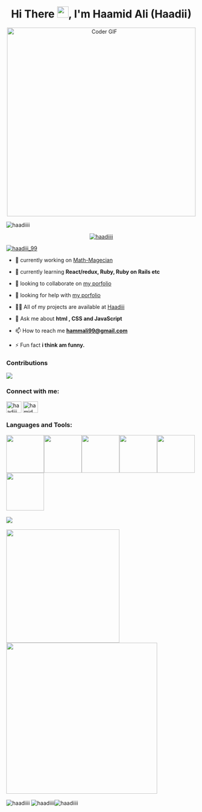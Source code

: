 <h1 align="center">Hi There <img src="https://user-images.githubusercontent.com/42378118/110234147-e3259600-7f4e-11eb-95be-0c4047144dea.gif" width="30">, I'm Haamid Ali (Haadii)</h1>
<p align="center"><img src="https://media.giphy.com/media/SWoSkN6DxTszqIKEqv/giphy.gif" alt="Coder GIF" width="500"></p>

<p align="left"> <img src="https://komarev.com/ghpvc/?username=haadiiii&label=Profile%20views&color=0e75b6&style=flat" alt="haadiiii" /></p>

<p align="center"> <a href="https://github.com/ryo-ma/github-profile-trophy"><img src="https://github-profile-trophy.vercel.app/?username=haadiiii" alt="haadiiii" /></a> </p>

<p align="left"> <a href="https://twitter.com/haadiii_99" target="blank"><img src="https://img.shields.io/twitter/follow/haadiii_99?logo=twitter&style=for-the-badge" alt="haadiii_99" /></a> </p>

- 🔭 currently working on [Math-Magecian](https://github.com/Haadiiii/Math-magicians)

- 🌱 currently learning **React/redux, Ruby, Ruby on Rails etc**

- 👯 looking to collaborate on [my porfolio](https://github.com/Haadiiii/my-portfolio)

- 🤝 looking for help with [my porfolio](https://github.com/Haadiiii/my-portfolio)

- 👨‍💻 All of my projects are available at [Haadiii](https://github.com/Haadiiii?tab=repositories)

- 💬 Ask me about **html , CSS and JavaScript**

- 📫 How to reach me **hammali99@gmail.com**

- ⚡ Fun fact **i think am funny.**

### Contributions
<!-- BLOG-POST-LIST:START -->
<img src="https://activity-graph.herokuapp.com/graph?username=Haadiiii&theme=minimal" />
<!-- BLOG-POST-LIST:END -->

<h3 align="left">Connect with me:</h3>
<p align=left">
<a href="https://twitter.com/HaaDiii_99" target="blank"><img align="center" src="https://raw.githubusercontent.com/rahuldkjain/github-profile-readme-generator/master/src/images/icons/Social/twitter.svg" alt="haadiii_99" height="30" width="40" /></a>
<a href="https://www.linkedin.com/in/hamid-ali-01a872213/" target="blank"><img align="center" src="https://raw.githubusercontent.com/rahuldkjain/github-profile-readme-generator/master/src/images/icons/Social/linked-in-alt.svg" alt="hamid ali" height="30" width="40" /></a>

<h3 align="left">Languages and Tools:</h3>
<p align="left">
  <img src="https://media3.giphy.com/media/ln7z2eWriiQAllfVcn/200w.webp" width="100"><img src="https://i.giphy.com/media/LMt9638dO8dftAjtco/200.webp" width="100"><img src="https://i.giphy.com/media/eNAsjO55tPbgaor7ma/200w.webp" width="100"><img src="https://i.giphy.com/media/VgGthkhUvGgOit7Y9i/200.webp" width="100"><img src="https://i.giphy.com/media/KzJkzjggfGN5Py6nkT/200.webp" width="100"><img src="https://i.giphy.com/media/IdyAQJVN2kVPNUrojM/200.webp" width="100"><br><br>
  <img src="https://camo.githubusercontent.com/936a08778c7e4885053d148c07bbd2339dfbdd80/68747470733a2f2f6665726f73732e6e65742f782f6e6f6465322e676966" /><br><br>
  <img src="https://little.kylerconway.com/images/golang-what.gif" width="300"><img src="https://intro.rustbridge.com/img/ferris.gif" width="400">
</p>

<p display="flex"> <img align="center" src="https://github-readme-stats.vercel.app/api/top-langs?username=haadiiii&show_icons=true&locale=en&layout=compact" alt="haadiiii" />&nbsp;<img align="center" src="https://github-readme-stats.vercel.app/api?username=haadiiii&show_icons=true&locale=en" alt="haadiiii" /><img align="center" src="https://github-readme-streak-stats.herokuapp.com/?user=haadiiii&" alt="haadiiii" /></p>




